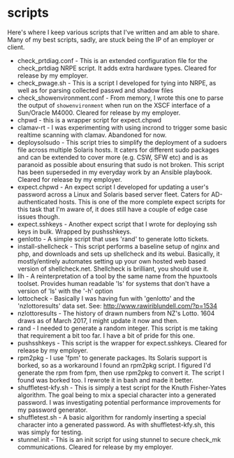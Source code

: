 scripts
=======

Here's where I keep various scripts that I've written and am able to share.  Many of my best scripts, sadly, are stuck being the IP of an employer or client.

* check_prtdiag.conf - This is an extended configuration file for the check_prtdiag NRPE script.  It adds extra hardware types.  Cleared for release by my employer.
* check_pwage.sh - This is a script I developed for tying into NRPE, as well as for parsing collected passwd and shadow files
* check_showenvironment.conf - From memory, I wrote this one to parse the output of `showenvironment` when run on the XSCF interface of a Sun/Oracle M4000.  Cleared for release by my employer.
* chpwd - this is a wrapper script for expect.chpwd
* clamav-rt - I was experimenting with using incrond to trigger some basic realtime scanning with clamav.  Abandoned for now.
* deploysolsudo - This script tries to simplify the deployment of a sudoers file across multiple Solaris hosts.  It caters for different sudo packages and can be extended to cover more (e.g. CSW, SFW etc) and is as paranoid as possible about ensuring that sudo is not broken.  This script has been superseded in my everyday work by an Ansible playbook.  Cleared for release by my employer.
* expect.chpwd - An expect script I developed for updating a user's password across a Linux and Solaris based server fleet.  Caters for AD-authenticated hosts.  This is one of the more complete expect scripts for this task that I'm aware of, it does still have a couple of edge case issues though.
* expect.sshkeys - Another expect script that I wrote for deploying ssh keys in bulk.  Wrapped by pushsshkeys.
* genlotto - A simple script that uses 'rand' to generate lotto tickets.
* install-shellcheck - This script performs a baseline setup of nginx and php, and downloads and sets up shellcheck and its webui.  Basically, it mostly/entirely automates setting up your own hosted web based version of shellcheck.net.  Shellcheck is brilliant, you should use it.
* llh - A reinterpretation of a tool by the same name from the hpuxtools toolset.  Provides human readable 'ls' for systems that don't have a version of 'ls' with the '-h' option
* lottocheck - Basically I was having fun with 'genlotto' and the 'nzlottoresults' data set.  See: http://www.rawiriblundell.com/?p=1534
* nzlottoresults - The history of drawn numbers from NZ's Lotto.  1604 draws as of March 2017, I might update it now and then.
* rand - I needed to generate a random integer.  This script is me taking that requirement a bit too far.  I have a bit of pride for this one.
* pushsshkeys - This script is the wrapper for expect.sshkeys.  Cleared for release by my employer.
* rpm2pkg - I use 'fpm' to generate packages.  Its Solaris support is borked, so as a workaround I found an rpm2pkg script.  I figured I'd generate the rpm from fpm, then use rpm2pkg to convert it.  The script I found was borked too.  I rewrote it in bash and made it better.
* shuffletest-kfy.sh - This is simply a test script for the Knuth Fisher-Yates algorithm.  The goal being to mix a special character into a generated password.  I was investigating potential performance improvements for my password generator.
* shuffletest.sh - A basic algorithm for randomly inserting a special character into a generated password.  As with shuffletest-kfy.sh, this was simply for testing.
* stunnel.init - This is an init script for using stunnel to secure check_mk communications.  Cleared for release by my employer.
